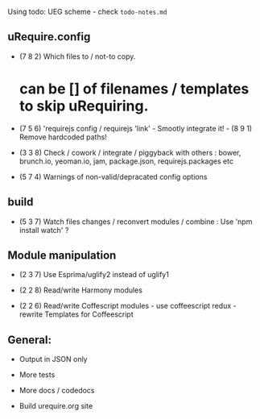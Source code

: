 Using todo: UEG scheme - check `todo-notes.md`

## uRequire.config

  - (7 8 2)
     Which files to / not-to copy.
     # can be []<String> of filenames / templates to skip uRequiring.

  - (7 5 6) 'requirejs config / requirejs 'link'
          - Smootly integrate it!
          - (8 9 1) Remove hardcoded paths!

  - (3 3 8) Check / cowork / integrate / piggyback with others :
            bower, brunch.io, yeoman.io, jam, package.json, requirejs.packages etc

  - (5 7 4) Warnings of non-valid/depracated config options

## build
 - (5 3 7) Watch files changes / reconvert modules / combine :
           Use 'npm install watch' ?

## Module manipulation
  - (2 3 7) Use Esprima/uglify2 instead of uglify1

  - (2 2 8) Read/write Harmony modules

  - (2 2 6) Read/write Coffescript modules
            - use coffeescript redux
            - rewrite Templates for Coffeescript

## General:

  - Output in JSON only

  - More tests

  - More docs / codedocs

  - Build urequire.org site


